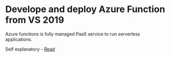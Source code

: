 # Develope and deploy Azure Function from VS 2019

Azure functions is fully managed PaaS service to run serverless applications.

Self explanatory - [Read](https://docs.microsoft.com/en-us/learn/modules/develop-test-deploy-azure-functions-with-visual-studio/)
